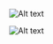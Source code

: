 
![Alt text](https://cdn.discordapp.com/attachments/503433376363970569/1025537965646164061/unknown.png)

![Alt text](https://cdn.discordapp.com/attachments/503433376363970569/1025544682790461470/unknown.png)
